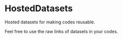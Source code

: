 # HostedDatasets
Hosted datasets for making codes reusable.

Feel free to use the raw links of datasets in your codes.
